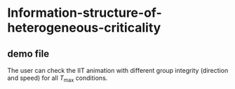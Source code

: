 # Information-structure-of-heterogeneous-criticality

## demo file
The user can check the IIT animation with different group integrity (direction and speed) for all $T_{\mathrm{max}}$ conditions.
